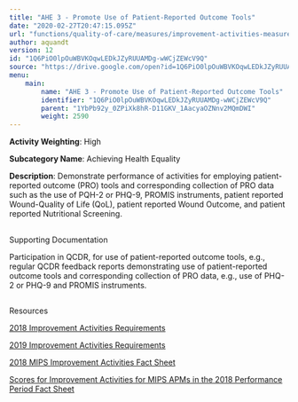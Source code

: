 ```yaml
---
title: "AHE 3 - Promote Use of Patient-Reported Outcome Tools"
date: "2020-02-27T20:47:15.095Z"
url: "functions/quality-of-care/measures/improvement-activities-measures/2018-improvement-activities/ahe-3-promote-use-of-patient-reported-outcome-tools.html"
author: aquandt
version: 12
id: "1Q6PiO0lpOuWBVKOqwLEDkJZyRUUAMDg-wWCjZEWcV9Q"
source: "https://drive.google.com/open?id=1Q6PiO0lpOuWBVKOqwLEDkJZyRUUAMDg-wWCjZEWcV9Q"
menu:
    main:
        name: "AHE 3 - Promote Use of Patient-Reported Outcome Tools"
        identifier: "1Q6PiO0lpOuWBVKOqwLEDkJZyRUUAMDg-wWCjZEWcV9Q"
        parent: "1YbPb92y_0ZPiXk8hR-D11GKV_1AacyaOZNnv2MQmDWI"
        weight: 2590
---
```









**Activity Weighting**: High

**Subcategory Name**: Achieving Health Equality

**Description**: Demonstrate performance of activities for employing patient-reported outcome (PRO) tools and corresponding collection of PRO data such as the use of PQH-2 or PHQ-9, PROMIS instruments, patient reported Wound-Quality of Life (QoL), patient reported Wound Outcome, and patient reported Nutritional Screening.







## 

Supporting Documentation

Participation in QCDR, for use of patient-reported outcome tools, e.g., regular QCDR feedback reports demonstrating use of patient-reported outcome tools and corresponding collection of PRO data, e.g., use of PHQ-2 or PHQ-9 and PROMIS instruments.







## 

Resources

[2018 Improvement Activities Requirements](https://qpp.cms.gov/mips/improvement-activities?py=2018)

[2019 Improvement Activities Requirements](https://qpp.cms.gov/mips/improvement-activities?py=2019)

[2018 MIPS Improvement Activities Fact Sheet](https://qpp.cms.gov/resource/2018%20MIPS%20Improvement%20Activities%20Fact%20Sheet)

[Scores for Improvement Activities for MIPS APMs in the 2018 Performance Period Fact Sheet](https://qpp.cms.gov/resource/2018%20MIPS%20APMs%20improvement%20Activities%20scores%20fact%20sheet)

